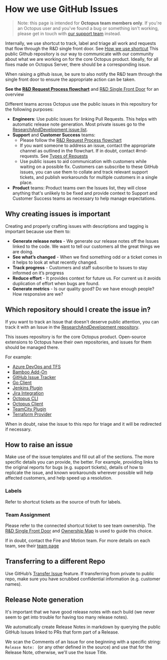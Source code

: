 # How we use GitHub Issues

> Note: this page is intended for **Octopus team members only**. If you're an Octopus user and you've found a bug or something isn't working, please get in touch with [our support team](https://octopus.com/support) instead.

Internally, we use shortcut to track, label and triage all work and requests that flow through the R&D single front door. See [How we use shortcut](https://octopushq.atlassian.net/l/cp/rHgRH200)
This public Github repository is our way to communicate with our community about what we are working on for the core Octopus product. Ideally, for all fixes made on Octopus Server, there should be a corresponding issue.

When raising a github issue, be sure to also notify the R&D team through the single front door to ensure the appropriate action can be taken.

**See the [R&D Request Process flowchart](https://whimsical.com/r-and-d-request-process-5QHDgBDPSpszuBk4MdmhhM)** and [R&D Single Front Door](https://octopushq.atlassian.net/l/cp/eqs6uxfZ) for an overview

Different teams across Octopus use the public issues in this repository for the following purposes:

- **Engineers**: Use public issues for linking Pull Requests. This helps with automatic release note generation. Most private issues go to the [ResearchAndDevelopment issue list](https://github.com/OctopusDeploy/ResearchAndDevelopment/issues).
- **Support** and **Customer Success** teams:
  - Please follow the [R&D Request Process flowchart](https://whimsical.com/r-and-d-request-process-5QHDgBDPSpszuBk4MdmhhM)
  - If you want someone to address an issue, contact the appropriate channel as outlined in the flowchart. If in doubt, contact #rnd-requests. See [Types of Requests](https://octopushq.atlassian.net/wiki/spaces/RND/pages/2639954003/R+D+Single+Front+Door#Types-of-Requests)
  - Use public issues to aid communication with customers while waiting on a possible fix. Customers can subscribe to these GitHub issues, you can use them to collate and track relevant support tickets, and publish workarounds for multiple customers in a single place.
- **Product** teams: Product teams own the Issues list, they will close anything that's unlikely to be fixed and provide context to Support and Customer Success teams as necessary to help manage expectations.

## Why creating issues is important
Creating and properly crafting issues with descriptions and tagging is important because use them to:

- **Generate release notes** - We generate our release notes off the Issues linked to the code. We want to tell our customers all the great things we are doing.
- **See what’s changed** - When we find something odd or a ticket comes in it helps to look at what recently changed.
- **Track progress** - Customers and staff subscribe to Issues to stay informed on it’s progress
- **Reduce effort** - It provides context for future us. For current us it avoids duplication of effort when bugs are found.
- **Generate metrics** - Is our quality good? Do we have enough people? How responsive are we?

## Which repository should I create the issue in?

If you want to track an Issue that doesn't deserve public attention, you can track it with an Issue in the [ResearchAndDevelopment repository](https://github.com/OctopusDeploy/ResearchAndDevelopment/issues).

This issues repository is for the core Octopus product.  Open-source extensions to Octopus have their own repositories, and issues for them should be managed there. 

For example:
- [Azure DevOps and TFS](https://github.com/OctopusDeploy/OctoTFS/issues)
- [Bamboo Add-On](https://github.com/OctopusDeploy/Octopus-Bamboo/issues)
- [GitHub Issue Tracker](https://github.com/OctopusDeploy/GitHubIssueTracker/issues)
- [Go Client](https://github.com/OctopusDeploy/go-octopusdeploy/issues)
- [Jenkins Plugin](https://github.com/OctopusDeploy/octopus-jenkins-plugin/issues)
- [Jira Integration](https://github.com/OctopusDeploy/JiraIntegration/issues)
- [Octopus CLI](https://github.com/OctopusDeploy/OctopusCLI/issues)
- [Octopus Client](https://github.com/OctopusDeploy/OctopusClients/issues)
- [TeamCity Plugin](https://github.com/OctopusDeploy/Octopus-TeamCity/issues)
- [Terraform Provider](https://github.com/OctopusDeployLabs/terraform-provider-octopusdeploy/issues)

When in doubt, raise the issue to this repo for triage and it will be redirected if necessary. 

## How to raise an issue

Make use of the issue templates and fill out all of the sections. The more specific details you can provide, the better. For example, providing links to the original reports for bugs (e.g. support tickets), details of how to replicate the issue, and known workarounds wherever possible will help affected customers, and help speed up a resolution. 

### Labels

Refer to shortcut tickets as the source of truth for labels.

### Team Assignment

Please refer to the connected shortcut ticket to see team ownership. The [R&D Single Front Door](https://octopushq.atlassian.net/l/cp/eqs6uxfZ) and [Ownership Map](https://whimsical.com/NzbiD4HJyvhC9jNJNfS6TG) is used to guide this choice.

If in doubt, contact the Fire and Motion team. For more details on each team, see their [team page](https://octopushq.atlassian.net/wiki/spaces/RND/pages/1817084067/Teams)

## Transferring to a different Repo
Use GitHub’s [Transfer Issue](https://docs.github.com/en/issues/tracking-your-work-with-issues/transferring-an-issue-to-another-repository) feature. If transferring from private to public repo, make sure you have scrubbed confidential information (e.g. customer names).

## Release Note generation

It's important that we have good release notes with each build (we never seem to get into trouble for having too many release notes).

We automatically create Release Notes in markdown by querying the public GitHub Issues linked to PRs that form part of a Release.

We scan the Comments of an Issue for one beginning with a specific string: `Release Note: ` (or any other defined in the source) and use that for the Release Note, otherwise, we'll use the Issue Title.
